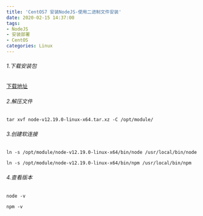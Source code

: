 ```yaml
---
title: 'CentOS7 安装NodeJS-使用二进制文件安装'
date: 2020-02-15 14:37:00
tags: 
- NodeJS
- 安装部署
- CentOS
categories: Linux
---
```


###### 1.下载安装包

[下载地址](https://nodejs.org/en/download/)

###### 2.解压文件
```
tar xvf node-v12.19.0-linux-x64.tar.xz -C /opt/module/
```

###### 3.创建软连接
```
ln -s /opt/module/node-v12.19.0-linux-x64/bin/node /usr/local/bin/node

ln -s /opt/module/node-v12.19.0-linux-x64/bin/npm /usr/local/bin/npm
```
###### 4.查看版本
```
node -v

npm -v
```